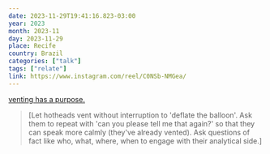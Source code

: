 ```yaml
---
date: 2023-11-29T19:41:16.823-03:00
year: 2023
month: 2023-11
day: 2023-11-29
place: Recife
country: Brazil
categories: ["talk"]
tags: ["relate"]
link: https://www.instagram.com/reel/C0NSb-NMGea/
---
```

[venting has a purpose.](https://www.instagram.com/reel/C0NSb-NMGea/)

> [Let hotheads vent without interruption to 'deflate the balloon'. Ask them to repeat with 'can you please tell me that again?' so that they can speak more calmly (they've already vented). Ask questions of fact like who, what, where, when to engage with their analytical side.]
